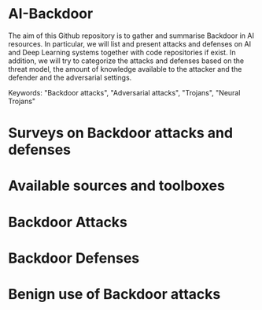 # AI-Backdoor
The aim of this Github repository is to gather and summarise Backdoor in AI resources. In particular, we will list and present attacks and defenses on AI and Deep Learning systems together with code repositories if exist.
In addition, we will try to categorize the attacks and defenses based on the threat model, the amount of knowledge available to the attacker and the defender and the adversarial settings.

Keywords: "Backdoor attacks", "Adversarial attacks", "Trojans", "Neural Trojans"

# Surveys on Backdoor attacks and defenses

# Available sources and toolboxes

# Backdoor Attacks

# Backdoor Defenses

# Benign use of Backdoor attacks

